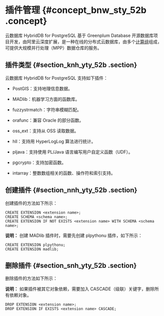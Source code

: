 # 插件管理 {#concept_bnw_sty_52b .concept}

云数据库 HybridDB for PostgreSQL 基于 Greenplum Database 开源数据库项目开发，由阿里云深度扩展，是一种在线的分布式云数据库，由多个[计算组](../../../../intl.zh-CN/产品简介/名词解释.md#)组成，可提供大规模并行处理（MPP）数据仓库的服务。

## 插件类型 {#section_knh_yty_52b .section}

云数据库 HybridDB for PostgreSQL 支持如下插件：

-   PostGIS：支持地理信息数据。

-   MADlib：机器学习方面的函数库。

-   fuzzystrmatch：字符串模糊匹配。

-   orafunc：兼容 Oracle 的部分函数。

-   oss\_ext：支持从 OSS 读取数据。

-   hll：支持用 HyperLogLog 算法进行统计。

-   pljava：支持使用 PL/Java 语言编写用户自定义函数（UDF）。

-   pgcrypto：支持加密函数。

-   intarray：整数数组相关的函数、操作符和索引支持。


## 创建插件 {#section_nnh_yty_52b .section}

创建插件的方法如下所示：

```
CREATE EXTENSION <extension name>;
CREATE SCHEMA <schema name>;
CREATE EXTENSION IF NOT EXISTS <extension name> WITH SCHEMA <schema name>;
```

**说明：** 创建 MADlib 插件时，需要先创建 plpythonu 插件，如下所示：

```
CREATE EXTENSION plpythonu;
CREATE EXTENSION madlib;
```

## 删除插件 {#section_snh_yty_52b .section}

删除插件的方法如下所示：

**说明：** 如果插件被其它对象依赖，需要加入 CASCADE（级联）关键字，删除所有依赖对象。

```
DROP EXTENSION <extension name>;
DROP EXTENSION IF EXISTS <extension name> CASCADE;
```

